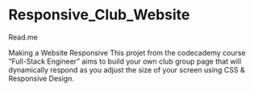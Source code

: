 # Responsive_Club_Website

Read.me

Making a Website Responsive
This projet from the codecademy course “Full-Stack Engineer” aims to build your own club group page that will dynamically respond as you adjust the size of your screen using CSS & Responsive Design.
